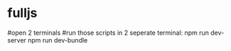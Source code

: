 # fulljs
#open 2 terminals
#run those scripts in 2 seperate terminal:
npm run dev-server
npm run dev-bundle